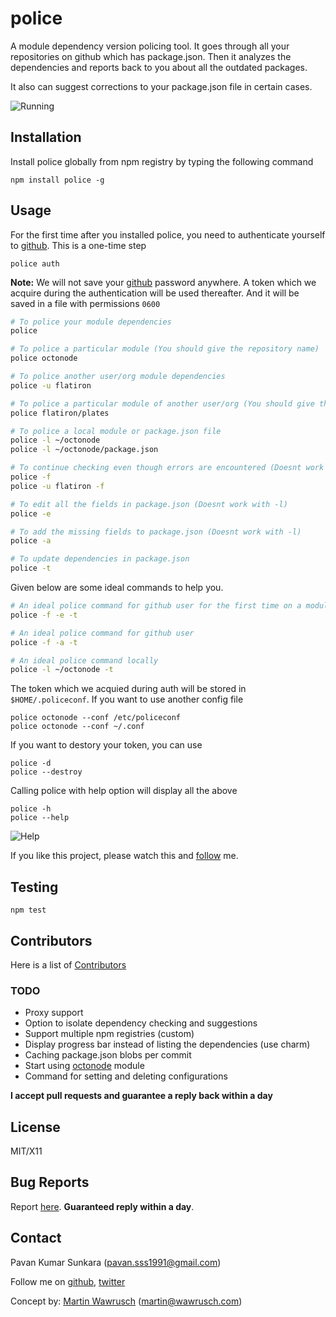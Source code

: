 # police
A module dependency version policing tool. It goes through all your repositories on github which has package.json.
Then it analyzes the dependencies and reports back to you about all the outdated packages.

It also can suggest corrections to your package.json file in certain cases.

![Running](http://github.com/pksunkara/npm-police/raw/master/img/police-octonode.png "Running")

## Installation
Install police globally from npm registry by typing the following command

```
npm install police -g
```

## Usage
For the first time after you installed police, you need to authenticate yourself to [github](http://github.com).
This is a one-time step

```
police auth
```

**Note:** We will not save your [github](http://github.com) password anywhere. A token which we acquire during
the authentication will be used thereafter. And it will be saved in a file with permissions `0600`

```sh
# To police your module dependencies
police

# To police a particular module (You should give the repository name)
police octonode

# To police another user/org module dependencies
police -u flatiron

# To police a particular module of another user/org (You should give the repository name)
police flatiron/plates

# To police a local module or package.json file
police -l ~/octonode
police -l ~/octonode/package.json

# To continue checking even though errors are encountered (Doesnt work with -l)
police -f
police -u flatiron -f

# To edit all the fields in package.json (Doesnt work with -l)
police -e

# To add the missing fields to package.json (Doesnt work with -l)
police -a

# To update dependencies in package.json
police -t
```

Given below are some ideal commands to help you.

```sh
# An ideal police command for github user for the first time on a module
police -f -e -t

# An ideal police command for github user
police -f -a -t

# An ideal police command locally
police -l ~/octonode -t
```

The token which we acquied during auth will be stored in `$HOME/.policeconf`. If you want to use another config file

```
police octonode --conf /etc/policeconf
police octonode --conf ~/.conf
```

If you want to destory your token, you can use

```
police -d
police --destroy
```

Calling police with help option will display all the above

```
police -h
police --help
```

![Help](http://github.com/pksunkara/npm-police/raw/master/img/police-help.png "Help")

If you like this project, please watch this and [follow](http://github.com/users/follow?target=pksunkara) me.

## Testing
```
npm test
```

## Contributors
Here is a list of [Contributors](http://github.com/pksunkara/npm-police/contributors)

### TODO
- Proxy support
- Option to isolate dependency checking and suggestions
- Support multiple npm registries (custom)
- Display progress bar instead of listing the dependencies (use charm)
- Caching package.json blobs per commit
- Start using [octonode](http://github.com/pksunkara/octonode) module
- Command for setting and deleting configurations

__I accept pull requests and guarantee a reply back within a day__

## License
MIT/X11

## Bug Reports
Report [here](http://github.com/pksunkara/npm-police/issues). __Guaranteed reply within a day__.

## Contact
Pavan Kumar Sunkara (pavan.sss1991@gmail.com)

Follow me on [github](http://github.com/pksunkara), [twitter](http://twitter.com/pksunkara)

Concept by: [Martin Wawrusch](http://github.com/mwawrusch) (martin@wawrusch.com)
